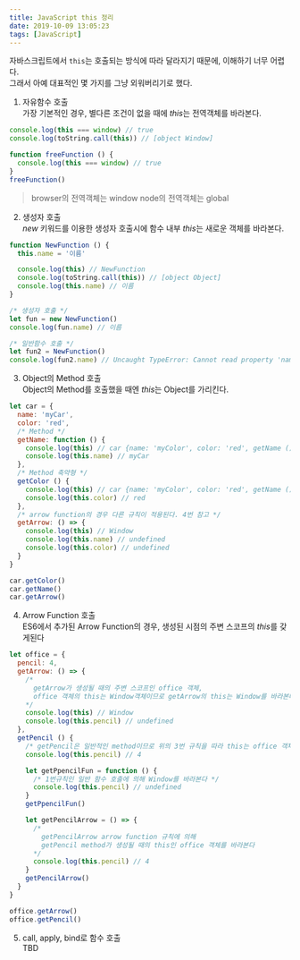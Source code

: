 ```yaml
---
title: JavaScript this 정리
date: 2019-10-09 13:05:23
tags: [JavaScript]
---
```


자바스크립트에서 `this`는 호출되는 방식에 따라 달라지기 때문에, 이해하기 너무 어렵다.  
그래서 아예 대표적인 몇 가지를 그냥 외워버리기로 했다.

1. 자유함수 호출  
  가장 기본적인 경우, 별다른 조건이 없을 때에 *this*는 전역객체를 바라본다.

  ```javascript
  console.log(this === window) // true
  console.log(toString.call(this)) // [object Window]

  function freeFunction () {
    console.log(this === window) // true
  }
  freeFunction()
  ```
  > browser의 전역객체는 window
  > node의 전역객체는 global

2. 생성자 호출  
  *new* 키워드를 이용한 생성자 호출시에 함수 내부 *this*는 새로운 객체를 바라본다.

  ```javascript
  function NewFunction () {
    this.name = '이름'

    console.log(this) // NewFunction
    console.log(toString.call(this)) // [object Object]
    console.log(this.name) // 이름
  }

  /* 생성자 호출 */
  let fun = new NewFunction()
  console.log(fun.name) // 이름

  /* 일반함수 호출 */
  let fun2 = NewFunction()
  console.log(fun2.name) // Uncaught TypeError: Cannot read property 'name' of undefined
  ```

3. Object의 Method 호출  
  Object의 Method를 호출했을 때엔 *this*는 Object를 가리킨다.

  ```javascript
  let car = {
    name: 'myCar',
    color: 'red',
    /* Method */
    getName: function () {
      console.log(this) // car {name: 'myColor', color: 'red', getName () ... }
      console.log(this.name) // myCar
    },
    /* Method 축약형 */
    getColor () {
      console.log(this) // car {name: 'myColor', color: 'red', getName () ... }
      console.log(this.color) // red
    },
    /* arrow function의 경우 다른 규칙이 적용된다. 4번 참고 */
    getArrow: () => {
      console.log(this) // Window
      console.log(this.name) // undefined
      console.log(this.color) // undefined
    }
  }

  car.getColor()
  car.getName()
  car.getArrow()
  ```

4. Arrow Function 호출  
  ES6에서 추가된 Arrow Function의 경우, 생성된 시점의 주변 스코프의 *this*를 갖게된다

  ```javascript
  let office = {
    pencil: 4,
    getArrow: () => {
      /*
        getArrow가 생성될 때의 주변 스코프인 office 객체,
        office 객체의 this는 Window객체이므로 getArrow의 this는 Window를 바라본다
      */
      console.log(this) // Window
      console.log(this.pencil) // undefined
    },
    getPencil () {
      /* getPencil은 일반적인 method이므로 위의 3번 규칙을 따라 this는 office 객체를 바라본다 */
      console.log(this.pencil) // 4

      let getPpencilFun = function () {
        /* 1번규칙인 일반 함수 호출에 의해 Window를 바라본다 */
        console.log(this.pencil) // undefined
      }
      getPpencilFun()

      let getPencilArrow = () => {
        /*
          getPencilArrow arrow function 규칙에 의해
          getPencil method가 생성될 때의 this인 office 객체를 바라본다
        */
        console.log(this.pencil) // 4
      }
      getPencilArrow()
    }
  }

  office.getArrow()
  office.getPencil()
  ```

5. call, apply, bind로 함수 호출  
  TBD
